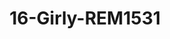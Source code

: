---
title: 16-Girly-REM1531
image: /v1543919832/viterbo/16-Girly-REM1531.jpg
brand: rembo-styling
layout: vestito
---